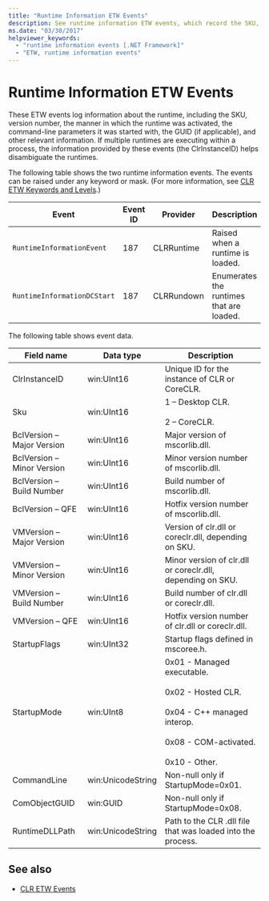 ```yaml
---
title: "Runtime Information ETW Events"
description: See runtime information ETW events, which record the SKU, version number, how the runtime was activated (including command-line parameters), the GUID, and more.
ms.date: "03/30/2017"
helpviewer_keywords:
  - "runtime information events [.NET Framework]"
  - "ETW, runtime information events"
---
```

# Runtime Information ETW Events

These ETW events log information about the runtime, including the SKU, version number, the manner in which the runtime was activated, the command-line parameters it was started with, the GUID (if applicable), and other relevant information. If multiple runtimes are executing within a process, the information provided by these events (the ClrInstanceID) helps disambiguate the runtimes.

 The following table shows the two runtime information events. The events can be raised under any keyword or mask. (For more information, see [CLR ETW Keywords and Levels](clr-etw-keywords-and-levels.md).)

|Event|Event ID|Provider|Description|
|-----------|--------------|--------------|-----------------|
|`RuntimeInformationEvent`|187|CLRRuntime|Raised when a runtime is loaded.|
|`RuntimeInformationDCStart`|187|CLRRundown|Enumerates the runtimes that are loaded.|

 The following table shows event data.

|Field name|Data type|Description|
|----------------|---------------|-----------------|
|ClrInstanceID|win:UInt16|Unique ID for the instance of CLR or CoreCLR.|
|Sku|win:UInt16|1 – Desktop CLR.<br /><br /> 2 – CoreCLR.|
|BclVersion – Major Version|win:UInt16|Major version of mscorlib.dll.|
|BclVersion – Minor Version|win:UInt16|Minor version number of mscorlib.dll.|
|BclVersion – Build Number|win:UInt16|Build number of mscorlib.dll.|
|BclVersion – QFE|win:UInt16|Hotfix version number of mscorlib.dll.|
|VMVersion – Major Version|win:UInt16|Version of clr.dll or coreclr.dll, depending on SKU.|
|VMVersion – Minor Version|win:UInt16|Minor version of clr.dll or coreclr.dll, depending on SKU.|
|VMVersion – Build Number|win:UInt16|Build number of clr.dll or coreclr.dll.|
|VMVersion – QFE|win:UInt16|Hotfix version number of clr.dll or coreclr.dll.|
|StartupFlags|win:UInt32|Startup flags defined in mscoree.h.|
|StartupMode|win:UInt8|0x01 - Managed executable.<br /><br /> 0x02 - Hosted CLR.<br /><br /> 0x04 - C++ managed interop.<br /><br /> 0x08 - COM-activated.<br /><br /> 0x10 - Other.|
|CommandLine|win:UnicodeString|Non-null only if StartupMode=0x01.|
|ComObjectGUID|win:GUID|Non-null only if StartupMode=0x08.|
|RuntimeDLLPath|win:UnicodeString|Path to the CLR .dll file that was loaded into the process.|

## See also

- [CLR ETW Events](clr-etw-events.md)
